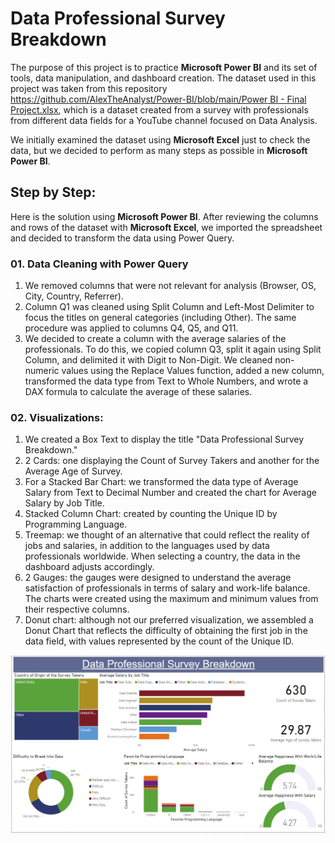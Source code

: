 # Data Professional Survey Breakdown

The purpose of this project is to practice **Microsoft Power BI** and its set of tools, data manipulation, and dashboard creation. The dataset used in this project was taken from this repository [https://github.com/AlexTheAnalyst/Power-BI/blob/main/Power BI - Final Project.xlsx](https://github.com/AlexTheAnalyst/Power-BI/tree/main), which is a dataset created from a survey with professionals from different data fields for a YouTube channel focused on Data Analysis.

We initially examined the dataset using **Microsoft Excel** just to check the data, but we decided to perform as many steps as possible in **Microsoft Power BI**.

## Step by Step:

Here is the solution using **Microsoft Power BI**. After reviewing the columns and rows of the dataset with **Microsoft Excel**, we imported the spreadsheet and decided to transform the data using Power Query.

### 01. Data Cleaning with Power Query

1. We removed columns that were not relevant for analysis (Browser, OS, City, Country, Referrer).
2. Column Q1 was cleaned using Split Column and Left-Most Delimiter to focus the titles on general categories (including Other). The same procedure was applied to columns Q4, Q5, and Q11.
3. We decided to create a column with the average salaries of the professionals. To do this, we copied column Q3, split it again using Split Column, and delimited it with Digit to Non-Digit. We cleaned non-numeric values using the Replace Values function, added a new column, transformed the data type from Text to Whole Numbers, and wrote a DAX formula to calculate the average of these salaries.

### 02. Visualizations:

1. We created a Box Text to display the title "Data Professional Survey Breakdown."
2. 2 Cards: one displaying the Count of Survey Takers and another for the Average Age of Survey.
3. For a Stacked Bar Chart: we transformed the data type of Average Salary from Text to Decimal Number and created the chart for Average Salary by Job Title.
4. Stacked Column Chart: created by counting the Unique ID by Programming Language.
5. Treemap: we thought of an alternative that could reflect the reality of jobs and salaries, in addition to the languages used by data professionals worldwide. When selecting a country, the data in the dashboard adjusts accordingly.
6. 2 Gauges: the gauges were designed to understand the average satisfaction of professionals in terms of salary and work-life balance. The charts were created using the maximum and minimum values from their respective columns.
7. Donut chart: although not our preferred visualization, we assembled a Donut Chart that reflects the difficulty of obtaining the first job in the data field, with values represented by the count of the Unique ID.

<p align="center">
  <img src="./dashboard.png" />
</p>
